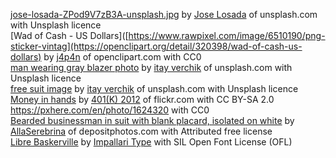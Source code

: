[jose-losada-ZPod9V7zB3A-unsplash.jpg](https://unsplash.com/photos/ZPod9V7zB3A) by [Jose Losada](https://unsplash.com/@joselosada) of unsplash.com with Unsplash licence<br>
[Wad of Cash - US Dollars]([https://www.rawpixel.com/image/6510190/png-sticker-vintag](https://openclipart.org/detail/320398/wad-of-cash-us-dollars) by [j4p4n](https://openclipart.org/artist/j4p4n) of openclipart.com with CC0<br>
[man wearing gray blazer photo](https://unsplash.com/photos/G3ZAhAJ2ojc) by [itay verchik](https://unsplash.com/@itayverchik) of unsplash.com with Unsplash licence <br>
[free suit image](https://unsplash.com/photos/6ZKGBzrDd3I) by [itay verchik](https://unsplash.com/@itayverchik) of unsplash.com with Unsplash licence <br>
[Money in hands](https://www.flickr.com/photos/68751915@N05/6848823919/) by [401(K) 2012](https://www.flickr.com/photos/68751915@N05/) of flickr.com with CC BY-SA 2.0 <br>
https://pxhere.com/en/photo/1624320 with CC0 <br>
[Bearded businessman in suit with blank placard, isolated on white](https://depositphotos.com/179836462/free-stock-photo-bearded-businessman-suit-blank-placard.html) by [AllaSerebrina](https://depositphotos.com/portfolio-12985790.html) of depositphotos.com with Attributed free license<br>
[Libre Baskerville](https://www.1001fonts.com/libre-baskerville-font.html) by [Impallari Type](https://www.1001fonts.com/users/impallari/) with SIL Open Font License (OFL)
